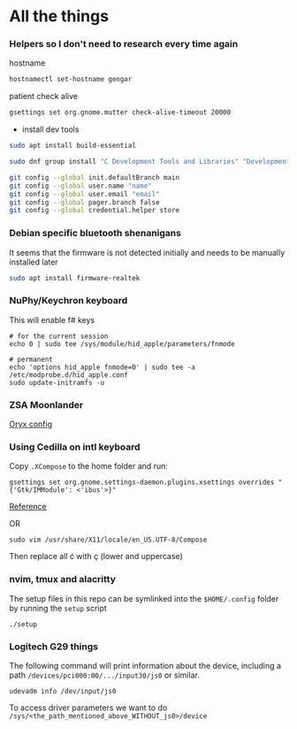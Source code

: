 # All the things

### Helpers so I don't need to research every time again

hostname
```bash
hostnamectl set-hostname gengar
```

patient check alive
```bash
gsettings set org.gnome.mutter check-alive-timeout 20000
```

- install dev tools

```bash
sudo apt install build-essential
```

```bash
sudo dnf group install "C Development Tools and Libraries" "Development Tools"
```

```bash
git config --global init.defaultBranch main
git config --global user.name "name"
git config --global user.email "email"
git config --global pager.branch false
git config --global credential.helper store
```

### Debian specific bluetooth shenanigans

It seems that the firmware is not detected initially and needs to be manually installed later

```bash
sudo apt install firmware-realtek
```

### NuPhy/Keychron keyboard

This will enable f# keys
```
# for the current session
echo 0 | sudo tee /sys/module/hid_apple/parameters/fnmode

# permanent
echo 'options hid_apple fnmode=0' | sudo tee -a /etc/modprobe.d/hid_apple.conf
sudo update-initramfs -u
```

### ZSA Moonlander

[Oryx config](https://configure.zsa.io/)

### Using Cedilla on intl keyboard

Copy `.XCompose` to the home folder and run:
```
gsettings set org.gnome.settings-daemon.plugins.xsettings overrides "{'Gtk/IMModule': <'ibus'>}"
```
[Reference](https://garajau.com.br/2021/02/enabling-cedilla-acute-c-on-gnome)

OR

```
sudo vim /usr/share/X11/locale/en_US.UTF-8/Compose
```

Then replace all ć with ç (lower and uppercase)

### nvim, tmux and alacritty

The setup files in this repo can be symlinked into the `$HOME/.config` folder by running the `setup` script

```
./setup
```

### Logitech G29 things

The following command will print information about the device, including a path `/devices/pci000:00/.../input30/js0` or similar.

```
udevadm info /dev/input/js0
```

To access driver parameters we want to do `/sys/<the_path_mentioned_above_WITHOUT_js0>/device`
